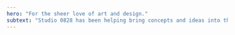 ```yaml
---
hero: "For the sheer love of art and design."
subtext: "Studio 0828 has been helping bring concepts and ideas into the real world through art and design for more than 10 years."
---
```

